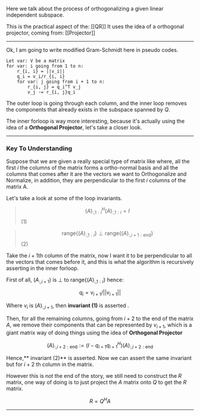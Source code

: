 Here we talk about the process of orthogonalizing a given linear independent subspace. 

This is the practical aspect of the: [[QR]]
It uses the idea of a orthogonal projector, coming from: [[Projector]]

---

Ok, I am going to write modified Gram-Schmidt here in pseudo codes. 

```suedo
Let var: V be a matrix
for var: i going from 1 to n: 
	r_{i, i} = ||v_i||
	q_i = v_i/r_{i, i}
	for var: j going from i + 1 to n: 
		r_{i, j} = q_i^T v_j
		v_j -= r_{i, j}q_i
```

The outer loop is going through each column, and the inner loop removes the components that already exists in the subspace spanned by $Q$. 

The inner forloop is way more interesting, because it's actually using the idea of a **Orthogonal Projector**, let's take a closer look. 

---
### Key To Understanding

Suppose that we are given a really special type of matrix like where, all the first $i$ the columns of the matrix forms a ortho-normal basis and all the columns that comes after it are the vectors we want to Orthogonalize and Normalize, in addition, they are perpendicular to the first $i$ columns of the matrix A. 

Let's take a look at some of the loop invariants. 

> $$(A)_{:, 1:i}^H(A)_{:, 1:i} = I$$  (1)

> $$\text{range}\{(A)_{:, 1:i}\}\perp \text{range}\{(A)_{:, i + 1:\text{end}}\}$$(2)

Take the $i + 1$th column of the matrix, now I want it to be perpendicular to all the vectors that comes before it, and this is what the algorithm is recursively asserting in the inner forloop. 

First of all, $(A_{:, i + 1})$ is $\perp$ to $\text{range}\{(A)_{:, 1:i}\}$ hence:

$$q_i = v_{i + 1}/||v_{i + 1}||$$

Where $v_i$ is $(A)_{:, i + 1}$, then **invariant (1)** is asserted . 

Then, for all the remaining columns, going from $i + 2$ to the end of the matrix $A$, we remove their components that can be represented by $v_{i + 1}$, which is a giant matrix way of doing things using the idea of **Orthogonal Projector**

$$(A)_{:, i + 2:\text{end}}:=(I - q_{i+1}q_{i+1}^H)(A)_{:, i + 2:\text{end}}$$

Hence,** invariant (2)** is asserted. Now we can assert the same invariant but for $i + 2$ th column in the matrix. 

However this is not the end of the story, we still need to construct the $R$ matrix, one way of doing is to just project the $A$ matrix onto $Q$ to get the $R$ matrix. 

$$R = Q^HA$$

---
